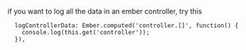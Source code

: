 
if you want to log all the data in an ember controller, try this

      logControllerData: Ember.computed('controller.[]', function() {
        console.log(this.get('controller'));
      }),



